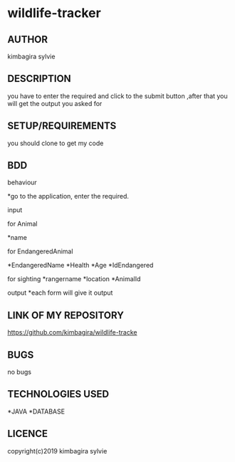 # wildlife-tracker

## AUTHOR

kimbagira sylvie

## DESCRIPTION

you have to enter the required and click to the submit button ,after that you will get the output you asked for

## SETUP/REQUIREMENTS

you should clone to get my code


## BDD

behaviour

*go to the application, enter the required.

input

for Animal

*name

for EndangeredAnimal

*EndangeredName
*Health
*Age
*IdEndangered

for sighting
*rangername
*location
*AnimalId

output
*each form will give it output

## LINK OF MY REPOSITORY

https://github.com/kimbagira/wildlife-tracke

## BUGS
  no bugs
  
## TECHNOLOGIES USED
*JAVA
*DATABASE

## LICENCE

copyright(c)2019 kimbagira sylvie
